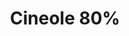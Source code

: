 ---
name: Cineole 80%
title: Cineole 80%
details:
  - detail:
      key: "Brand"
      value: "Natural Aroma"
  - detail:
      key: "Purity"
      value: "80%"
  - detail:
      key: "Usage/Application"
      value: "Fragrance,Flavour,Pharma"
  - detail:
      key: "Botanical Name"
      value: "Eucalyptus Globulus"
  - detail:
      key: "Color"
      value: "Pale Yellow"
  - detail:
      key: "Packaging Type"
      value: "Can,Barrel"
  - detail:
      key: "Packaging Size"
      value: "5,25,200 Kg"
  - detail:
      key: "Shelf Life"
      value: "6 Month"
  - detail:
      key: "Chemical Formula"
      value: "C10H18O"
  - detail:
      key: "Density"
      value: "922 kg/m3"
  - detail:
      key: "Melting Point"
      value: "1.5 deg C"
  - detail:
      key: "Boiling Point"
      value: "172 deg C"
  - detail:
      key: "Molar mass"
      value: "154.249 g/mol"
  - detail:
      key: "Physical State"
      value: "Liquid"
showOnHome: false
thumbnail: https://5.imimg.com/data5/SELLER/Default/2021/12/FB/EZ/UX/3823480/cineole-80--125x125.jpg
productImages:
  - ""
category: natural isolates
---